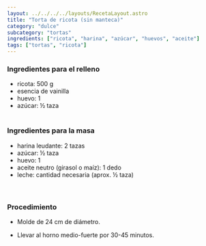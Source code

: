 ```yaml
---
layout: ../../../../layouts/RecetaLayout.astro
title: "Torta de ricota (sin manteca)"
category: "dulce"
subcategory: "tortas"
ingredients: ["ricota", "harina", "azúcar", "huevos", "aceite"]
tags: ["tortas", "ricota"]
---
```


<!-- ## Torta de ricota (sin manteca) -->

### Ingredientes para el relleno

- ricota: 500 g
- esencia de vainilla
- huevo: 1
- azúcar: ½ taza
 <br><br>

### Ingredientes para la masa

- harina leudante: 2 tazas
- azúcar: ½ taza
- huevo: 1
- aceite neutro (girasol o maíz): 1 dedo
- leche: cantidad necesaria (aprox. ½ taza)
  <br><br><br>

### Procedimiento

- Molde de 24 cm de diámetro.

- Llevar al horno medio-fuerte por 30-45 minutos.
